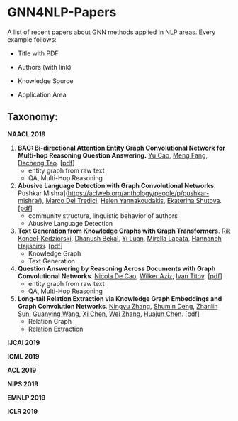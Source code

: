 # GNN4NLP-Papers
A list of recent papers about GNN methods applied in NLP areas. Every example follows:

- Title with PDF
- Authors (with link)
- Knowledge Source

- Application Area

## Taxonomy:

**NAACL 2019**

1. **BAG: Bi-directional Attention Entity Graph Convolutional Network for Multi-hop Reasoning Question Answering.** [Yu Cao](https://aclweb.org/anthology/people/y/yu-cao/), [Meng Fang](https://aclweb.org/anthology/people/m/meng-fang/), [Dacheng Tao](https://aclweb.org/anthology/people/d/dacheng-tao/). [[pdf](https://www.aclweb.org/anthology/N19-1032.pdf)]
   - entity graph from raw text
   - QA, Multi-Hop Reasoning
2. **Abusive Language Detection with Graph Convolutional Networks**. Pushkar Mishra](https://aclweb.org/anthology/people/p/pushkar-mishra/), [Marco Del Tredici](https://aclweb.org/anthology/people/m/marco-del-tredici/), [Helen Yannakoudakis](https://aclweb.org/anthology/people/h/helen-yannakoudakis/), [Ekaterina Shutova](https://aclweb.org/anthology/people/e/ekaterina-shutova/). [[pdf](https://www.aclweb.org/anthology/N19-1221.pdf)]
   - community structure, linguistic behavior of authors
   - Abusive Language Detection
3. **Text Generation from Knowledge Graphs with Graph Transformers**. [Rik Koncel-Kedziorski](https://aclweb.org/anthology/people/r/rik-koncel-kedziorski/), [Dhanush Bekal](https://aclweb.org/anthology/people/d/dhanush-bekal/), [Yi Luan](https://aclweb.org/anthology/people/y/yi-luan/), [Mirella Lapata](https://aclweb.org/anthology/people/m/mirella-lapata/), [Hannaneh Hajishirzi](https://aclweb.org/anthology/people/h/hannaneh-hajishirzi/). [[pdf](https://www.aclweb.org/anthology/N19-1238.pdf)]
   - Knowledge Graph
   - Text Generation
4. **Question Answering by Reasoning Across Documents with Graph Convolutional Networks**. [Nicola De Cao](https://aclweb.org/anthology/people/n/nicola-de-cao/), [Wilker Aziz](https://aclweb.org/anthology/people/w/wilker-aziz/), [Ivan Titov](https://aclweb.org/anthology/people/i/ivan-titov/). [[pdf](https://www.aclweb.org/anthology/N19-1240.pdf)]
   - entity graph from raw text
   - QA, Multi-Hop Reasoning
5. **Long-tail Relation Extraction via Knowledge Graph Embeddings and Graph Convolution Networks**. [Ningyu Zhang](https://aclweb.org/anthology/people/n/ningyu-zhang/), [Shumin Deng](https://aclweb.org/anthology/people/s/shumin-deng/), [Zhanlin Sun](https://aclweb.org/anthology/people/z/zhanlin-sun/), [Guanying Wang](https://aclweb.org/anthology/people/g/guanying-wang/), [Xi Chen](https://aclweb.org/anthology/people/x/xi-chen/), [Wei Zhang](https://aclweb.org/anthology/people/w/wei-zhang/), [Huajun Chen](https://aclweb.org/anthology/people/h/huajun-chen/). [[pdf](https://www.aclweb.org/anthology/N19-1306.pdf)]
   - Relation Graph
   - Relation Extraction



**IJCAI 2019**

**ICML 2019**

**ACL 2019**

**NIPS 2019**

**EMNLP 2019**

**ICLR 2019**